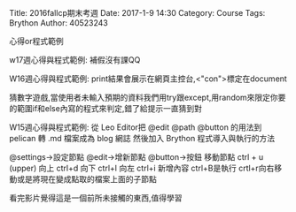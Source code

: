 Title: 2016fallcp期末考週
Date: 2017-1-9 14:30
Category: Course
Tags: Brython
Author: 40523243

心得or程式範例


w17週心得與程式範例:
補假沒有課QQ


W16週心得與程式範例:
print結果會展示在網頁主控台,<"con">標定在document

猜數字遊戲,當使用者未輸入預期的資料我們用try跟except,用random來限定你要的範圍if和else內寫的程式來判定,錯了給提示一直猜到對


W15週心得與程式範例:
從 Leo Editor把 @edit @path @button 的用法到 pelican 轉 .md 檔案成為 blog 網誌 然後加入 Brython 程式導入與執行的方法

@settings->設定節點 @edit->增新節點 @button->按鈕 移動節點 ctrl + u (upper) 向上 ctrl+d 向下 ctrl+l 向左 ctrl+i 新增內容 ctrl+B是執行 crtl+r向右移動或是將現在變成點取的檔案上面的子節點

看完影片覺得這是一個前所未接觸的東西,值得學習
